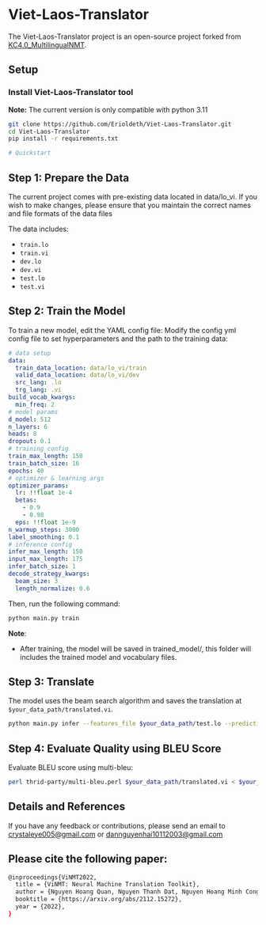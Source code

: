 # Viet-Laos-Translator

The Viet-Laos-Translator project is an open-source project forked from [KC4.0_MultilingualNMT](https://github.com/KCDichDaNgu/KC4.0_MultilingualNMT).

## Setup

### Install Viet-Laos-Translator tool

**Note:**
The current version is only compatible with python 3.11

```bash
git clone https://github.com/Erioldeth/Viet-Laos-Translator.git
cd Viet-Laos-Translator
pip install -r requirements.txt

# Quickstart
```
## Step 1: Prepare the Data

The current project comes with pre-existing data located in data/lo_vi. If you wish to make changes, please ensure that you maintain the correct names and file formats of the data files

The data includes:
* `train.lo`
* `train.vi`
* `dev.lo`
* `dev.vi`
* `test.lo`
* `test.vi`

## Step 2: Train the Model

To train a new model, edit the YAML config file:
Modify the config yml config file to set hyperparameters and the path to the training data:

```yaml
# data setup
data:
  train_data_location: data/lo_vi/train
  valid_data_location: data/lo_vi/dev
  src_lang: .lo
  trg_lang: .vi
build_vocab_kwargs:
  min_freq: 2
# model params
d_model: 512
n_layers: 6
heads: 8
dropout: 0.1
# training config
train_max_length: 150
train_batch_size: 16
epochs: 40
# optimizer & learning args
optimizer_params:
  lr: !!float 1e-4
  betas:
    - 0.9
    - 0.98
  eps: !!float 1e-9
n_warmup_steps: 3000
label_smoothing: 0.1
# inference config
infer_max_length: 150
input_max_length: 175
infer_batch_size: 1
decode_strategy_kwargs:
  beam_size: 3
  length_normalize: 0.6
```

Then, run the following command:

```bash
python main.py train 
```
**Note**:
- After training, the model will be saved in trained_model/, this folder will includes the trained model and vocabulary files.

## Step 3: Translate

The model uses the beam search algorithm and saves the translation at `$your_data_path/translated.vi`.

```bash
python main.py infer --features_file $your_data_path/test.lo --predictions_file $your_data_path/translated.vi
```

## Step 4: Evaluate Quality using BLEU Score

Evaluate BLEU score using multi-bleu:

```bash
perl thrid-party/multi-bleu.perl $your_data_path/translated.vi < $your_data_path/test.vi
```

## Details and References 
If you have any feedback or contributions, please send an email to crystaleye005@gmail.com or dannguyenhai10112003@gmail.com

## Please cite the following paper:
```bash
@inproceedings{ViNMT2022,
  title = {ViNMT: Neural Machine Translation Toolkit},
  author = {Nguyen Hoang Quan, Nguyen Thanh Dat, Nguyen Hoang Minh Cong, Nguyen Van Vinh, Ngo Thi Vinh, Nguyen Phuong Thai, Tran Hong Viet},
  booktitle = {https://arxiv.org/abs/2112.15272},
  year = {2022},
}
```
